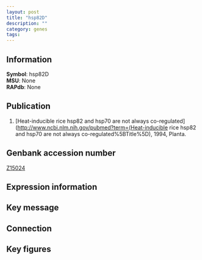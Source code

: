 ```yaml
---
layout: post
title: "hsp82D"
description: ""
category: genes
tags: 
---
```


## Information
__Symbol__: hsp82D  
__MSU__: None  
__RAPdb__: None  

## Publication
1. [Heat-inducible rice hsp82 and hsp70 are not always co-regulated](http://www.ncbi.nlm.nih.gov/pubmed?term=(Heat-inducible rice hsp82 and hsp70 are not always co-regulated%5BTitle%5D), 1994, Planta.

## Genbank accession number
[Z15024](http://www.ncbi.nlm.nih.gov/nuccore/Z15024)

## Expression information

## Key message

## Connection

## Key figures


